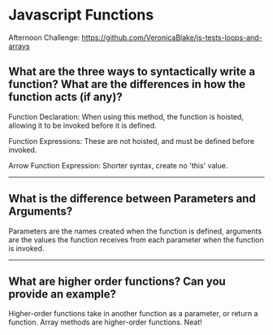 # Javascript Functions

Afternoon Challenge: https://github.com/VeronicaBlake/js-tests-loops-and-arrays

## What are the three ways to syntactically write a function? What are the differences in how the function acts (if any)?

Function Declaration: When using this method, the function is hoisted, allowing it to be invoked before it is defined.

Function Expressions: These are not hoisted, and must be defined before invoked.

Arrow Function Expression: Shorter syntax, create no 'this' value.

---

## What is the difference between Parameters and Arguments?

Parameters are the names created when the function is defined, arguments are the values the function receives from each parameter when the function is invoked.

---

## What are higher order functions? Can you provide an example?

Higher-order functions take in another function as a parameter, or return a function. Array methods are higher-order functions. Neat!
